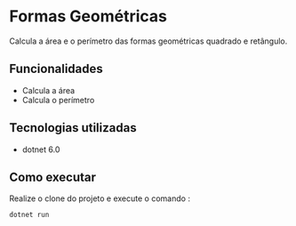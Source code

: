 # Formas Geométricas

Calcula a área e o perímetro das formas geométricas quadrado e retângulo.

## Funcionalidades 

- Calcula a área 
- Calcula o perímetro

## Tecnologias utilizadas 

- dotnet 6.0

## Como executar

Realize o clone do projeto e execute o comando :
```
dotnet run
```